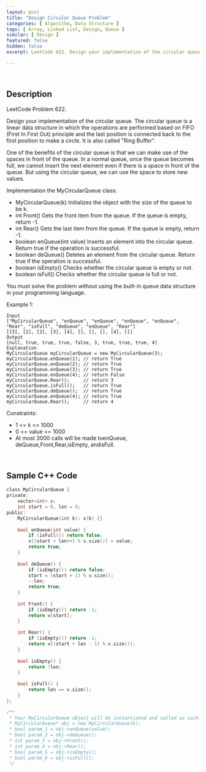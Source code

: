 ```yaml
---
layout: post
title: "Design Circular Queue Problem"
categories: [ Algorithm, Data Structure ]
tags: [ Array, Linked List, Design, Queue ]
similar: [ Design ]
featured: false
hidden: false
excerpt: LeetCode 622. Design your implementation of the circular queue. The circular queue is a linear data structure in which the operations are performed based on FIFO (First In First Out) principle and the last position is connected back to the first position to make a circle. It is also called "Ring Buffer".

---
```


<br />

## Description

LeetCode Problem 622.

Design your implementation of the circular queue. The circular queue is a linear data structure in which the operations are performed based on FIFO (First In First Out) principle and the last position is connected back to the first position to make a circle. It is also called "Ring Buffer".

One of the benefits of the circular queue is that we can make use of the spaces in front of the queue. In a normal queue, once the queue becomes full, we cannot insert the next element even if there is a space in front of the queue. But using the circular queue, we can use the space to store new values.

Implementation the MyCircularQueue class:
* MyCircularQueue(k) Initializes the object with the size of the queue to be k.
* int Front() Gets the front item from the queue. If the queue is empty, return -1.
* int Rear() Gets the last item from the queue. If the queue is empty, return -1.
* boolean enQueue(int value) Inserts an element into the circular queue. Return true if the operation is successful.
* boolean deQueue() Deletes an element from the circular queue. Return true if the operation is successful.
* boolean isEmpty() Checks whether the circular queue is empty or not.
* boolean isFull() Checks whether the circular queue is full or not.

You must solve the problem without using the built-in queue data structure in your programming language.

Example 1:
```
Input
["MyCircularQueue", "enQueue", "enQueue", "enQueue", "enQueue", "Rear", "isFull", "deQueue", "enQueue", "Rear"]
[[3], [1], [2], [3], [4], [], [], [], [4], []]
Output
[null, true, true, true, false, 3, true, true, true, 4]
Explanation
MyCircularQueue myCircularQueue = new MyCircularQueue(3);
myCircularQueue.enQueue(1); // return True
myCircularQueue.enQueue(2); // return True
myCircularQueue.enQueue(3); // return True
myCircularQueue.enQueue(4); // return False
myCircularQueue.Rear();     // return 3
myCircularQueue.isFull();   // return True
myCircularQueue.deQueue();  // return True
myCircularQueue.enQueue(4); // return True
myCircularQueue.Rear();     // return 4
```

Constraints:
* 1 <= k <= 1000
* 0 <= value <= 1000
* At most 3000 calls will be made toenQueue, deQueue,Front,Rear,isEmpty, andisFull.

<br />

## Sample C++ Code


```c
class MyCircularQueue {
private:
    vector<int> v;
    int start = 0, len = 0;
public:
    MyCircularQueue(int k): v(k) {}
    
    bool enQueue(int value) {
        if (isFull()) return false;
        v[(start + len++) % v.size()] = value;
        return true;
    }
    
    bool deQueue() {
        if (isEmpty()) return false;
        start = (start + 1) % v.size();
        --len;
        return true;
    }
    
    int Front() {
        if (isEmpty()) return -1;
        return v[start];
    }
    
    int Rear() {
        if (isEmpty()) return -1;
        return v[(start + len - 1) % v.size()];
    }
    
    bool isEmpty() {
        return !len;
    }
    
    bool isFull() {
        return len == v.size();
    }
};

/**
 * Your MyCircularQueue object will be instantiated and called as such:
 * MyCircularQueue* obj = new MyCircularQueue(k);
 * bool param_1 = obj->enQueue(value);
 * bool param_2 = obj->deQueue();
 * int param_3 = obj->Front();
 * int param_4 = obj->Rear();
 * bool param_5 = obj->isEmpty();
 * bool param_6 = obj->isFull();
 */
```



